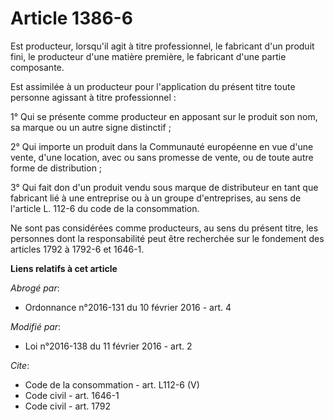 # Article 1386-6

Est producteur, lorsqu'il agit à titre professionnel, le fabricant d'un produit fini, le producteur d'une matière première,
le fabricant d'une partie composante. 

Est assimilée à un producteur pour l'application du présent titre toute personne agissant à titre professionnel : 

1° Qui se présente comme producteur en apposant sur le produit son nom, sa marque ou un autre signe distinctif ; 

2° Qui importe un produit dans la Communauté européenne en vue d'une vente, d'une location, avec ou sans promesse de vente,
ou de toute autre forme de distribution ; 

3° Qui fait don d'un produit vendu sous marque de distributeur en tant que fabricant lié à une entreprise ou à un groupe
d'entreprises, au sens de l'article L. 112-6 du code de la consommation. 

Ne sont pas considérées comme producteurs, au sens du présent titre, les personnes dont la responsabilité peut être
recherchée sur le fondement des articles 1792 à 1792-6 et 1646-1.

**Liens relatifs à cet article**

_Abrogé par_:

  - Ordonnance n°2016-131 du 10 février 2016 - art. 4

_Modifié par_:

  - Loi n°2016-138 du 11 février 2016 - art. 2

_Cite_:

  - Code de la consommation - art. L112-6 (V)
  - Code civil - art. 1646-1
  - Code civil - art. 1792
